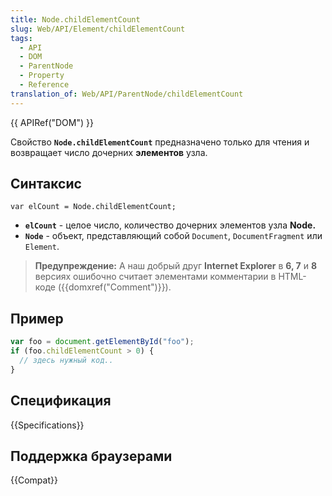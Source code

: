 ```yaml
---
title: Node.childElementCount
slug: Web/API/Element/childElementCount
tags:
  - API
  - DOM
  - ParentNode
  - Property
  - Reference
translation_of: Web/API/ParentNode/childElementCount
---
```


{{ APIRef("DOM") }}

Свойство **`Node.childElementCount`** предназначено только для чтения и возвращает число дочерних **элементов** узла.

## Синтаксис

```
var elCount = Node.childElementCount;
```

- **`elCount`** - целое число, количество дочерних элементов узла **Node.**
- **`Node`** - объект, представляющий собой `Document`, `DocumentFragment` или `Element`.

> **Предупреждение:** А наш добрый друг **Internet Explorer** в **6, 7** и **8** версиях ошибочно считает элементами комментарии в HTML-коде ({{domxref("Comment")}}).

## Пример

```js
var foo = document.getElementById("foo");
if (foo.childElementCount > 0) {
  // здесь нужный код..
}
```

## Спецификация

{{Specifications}}

## Поддержка браузерами

{{Compat}}
